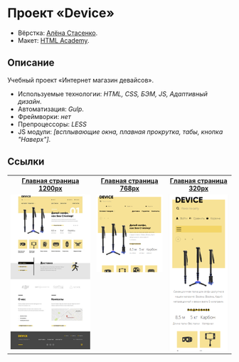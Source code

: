 # Проект «Device»

* Вёрстка: [Алёна Стасенко](https://github.com/KudriPro).
* Макет: [HTML Academy](https://htmlacademy.ru).

## Описание
Учебный проект «Интернет магазин девайсов».

* Используемые технологии: _HTML, CSS, БЭМ, JS, Адаптивный дизайн_.
* Автоматизация: _Gulp_.
* Фреймворки: _нет_
* Препроцессоры: _LESS_
* JS модули: _[всплывающие окна, плавная прокрутка, табы, кнопка "Наверх"]_.

## Ссылки 
<table>
  <tr>
  <th><a href="https://kudripro.github.io/my_health/">Главная страница 1200px</a></th>
  <th><a href="https://kudripro.github.io/my_health/">Главная страница 768px</a></th>
  <th><a href="https://kudripro.github.io/my_health/">Главная страница 320px</a></th>
  </tr>
  <tr valign="top">
    <td>
      <a href="source/img/decor/device-index-desk.jpg" target="_blank">
        <img src="source/img/decor/device-index-desk.jpg" width="250" alt="Главная страница 1200">
      </a>
    </td>
    <td>
      <a href="source/img/decor/device-index-tb.jpg" target="_blank">
        <img src="source/img/decor/device-index-tb.jpg" width="200" alt="Главная страница 768">
      </a>    
    </td>
    <td>
      <a href="source/img/decor/device-index-mb.jpg" target="_blank">
        <img src="source/img/decor/device-index-mb.jpg" width="150" alt="Главная страница 320">
      </a>    
    </td>
  </tr>
</table>
